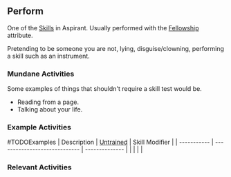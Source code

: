 ## Perform
One of the [Skills](Skills) in Aspirant. Usually performed with the [Fellowship](Stats#Fellowship) attribute.

Pretending to be someone you are not, lying, disguise/clowning, performing a skill such as an instrument. 

### Mundane Activities
Some examples of things that shouldn't require a skill test would be.
* Reading from a page.
* Talking about your life.

### Example Activities
#TODOExamples 
| Description | [Untrained](Skills#Untrained) | Skill Modifier |
| ----------- | ----------------------------- | -------------- |
|             |                               |                |

### Relevant Activities
